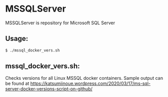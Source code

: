 # MSSQLServer

MSSQLServer is repository for Microsoft SQL Server

## Usage:

```bash
$ ./mssql_docker_vers.sh
```

## mssql_docker_vers.sh:

Checks versions for all Linux MSSQL docker containers.
Sample output can be found at https://katsumiinoue.wordpress.com/2020/03/17/ms-sql-server-docker-versions-script-on-github/

